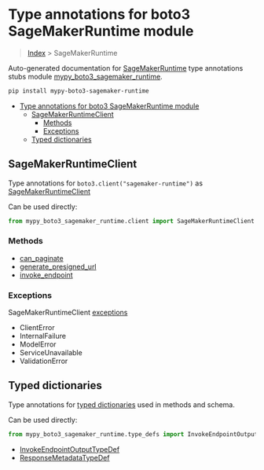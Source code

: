# Type annotations for boto3 SageMakerRuntime module

> [Index](..) > SageMakerRuntime

Auto-generated documentation for
[SageMakerRuntime](https://boto3.amazonaws.com/v1/documentation/api/1.17.78/reference/services/sagemaker-runtime.html#SageMakerRuntime)
type annotations stubs module
[mypy_boto3_sagemaker_runtime](https://pypi.org/project/mypy-boto3-sagemaker-runtime/).

```bash
pip install mypy-boto3-sagemaker-runtime
```

- [Type annotations for boto3 SageMakerRuntime module](#type-annotations-for-boto3-sagemakerruntime-module)
  - [SageMakerRuntimeClient](#sagemakerruntimeclient)
    - [Methods](#methods)
    - [Exceptions](#exceptions)
  - [Typed dictionaries](#typed-dictionaries)

## SageMakerRuntimeClient

Type annotations for `boto3.client("sagemaker-runtime")` as
[SageMakerRuntimeClient](./client.md)

Can be used directly:

```python
from mypy_boto3_sagemaker_runtime.client import SageMakerRuntimeClient
```

### Methods

- [can_paginate](./client.md#can_paginate)
- [generate_presigned_url](./client.md#generate_presigned_url)
- [invoke_endpoint](./client.md#invoke_endpoint)

### Exceptions

SageMakerRuntimeClient [exceptions](./client.md#exceptions)

- ClientError
- InternalFailure
- ModelError
- ServiceUnavailable
- ValidationError

## Typed dictionaries

Type annotations for [typed dictionaries](./type_defs.md) used in methods and
schema.

Can be used directly:

```python
from mypy_boto3_sagemaker_runtime.type_defs import InvokeEndpointOutputTypeDef, ...
```

- [InvokeEndpointOutputTypeDef](./type_defs.md#invokeendpointoutputtypedef)
- [ResponseMetadataTypeDef](./type_defs.md#responsemetadatatypedef)
